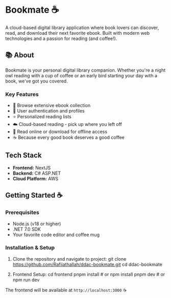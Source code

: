 # Bookmate ☕

A cloud-based digital library application where book lovers can discover, read, and download their next favorite ebook. Built with modern web technologies and a passion for reading (and coffee!).

## 📚 About

Bookmate is your personal digital library companion. Whether you're a night owl reading with a cup of coffee or an early bird starting your day with a book, we've got you covered.

### Key Features

- 📖 Browse extensive ebook collection
- 👤 User authentication and profiles
- ⭐ Personalized reading lists
- ☁️ Cloud-based reading - pick up where you left off
- 📱 Read online or download for offline access
- ☕ Because every good book deserves a good coffee

## Tech Stack

- **Frontend:** NextJS
- **Backend:** C# ASP.NET
- **Cloud Platform:** AWS

## Getting Started ☕

### Prerequisites

- Node.js (v18 or higher)
- .NET 7.0 SDK
- Your favorite code editor and coffee mug

### Installation & Setup

1. Clone the repository and navigate to project:
   git clone https://github.com/Rafiiathallah/ddac-bookmate.git
   cd ddac-bookmate

2. Frontend Setup:
   cd frontend
   pnpm install # or npm install
   pnpm dev # or npm run dev

The frontend will be available at `http://localhost:3000` ☕
